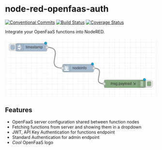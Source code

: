 # node-red-openfaas-auth

[![Conventional Commits](https://img.shields.io/badge/Conventional%20Commits-1.0.0-yellow.svg)](https://conventionalcommits.org)
[![Build Status](https://travis-ci.org/kolomolo/node-red-openfaas-auth.svg?branch=master)](https://travis-ci.org/kolomolo/node-red-openfaas-auth)
[![Coverage Status](https://coveralls.io/repos/github/kolomolo/node-red-openfaas-auth/badge.svg?branch=master)](https://coveralls.io/github/kolomolo/node-red-openfaas-auth?branch=master)

Integrate your OpenFaaS functions into NodeRED.

![OpenFaaS Node Screenshot](./node_screenshot.png)

## Features

- OpenFaaS server configuration shared between function nodes
- Fetching functions from server and showing them in a dropdown
- JWT, API Key Authentication for functions endpoint
- Standard Authentication for admin endpoint
- *Cool* OpenFaaS logo
